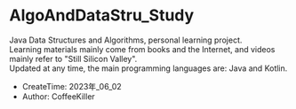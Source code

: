 # AlgoAndDataStru_Study

Java Data Structures and Algorithms, personal learning project.   
Learning materials mainly come from books and the Internet, and videos mainly refer to "Still Silicon Valley".   
Updated at any time, the main programming languages are: Java and Kotlin.    

- CreateTime: 2023‎年_06‎_0‎2‎
- Author: CoffeeKiller

